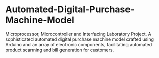 # Automated-Digital-Purchase-Machine-Model
Microprocessor, Microcontroller and Interfacing Laboratory Project.
A sophisticated automated digital purchase machine model crafted using Arduino and an array of electronic components, facilitating automated product scanning and bill generation for customers.

